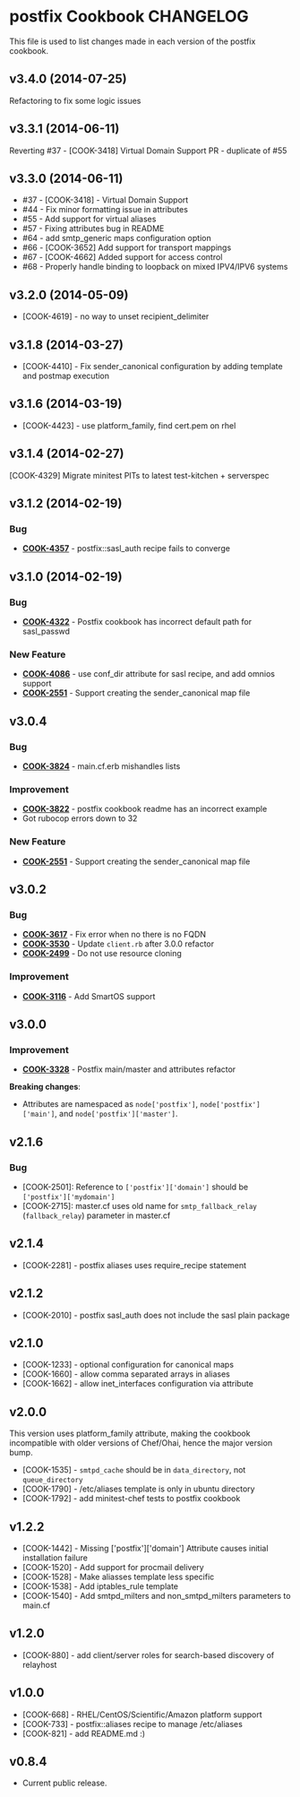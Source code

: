 postfix Cookbook CHANGELOG
==========================
This file is used to list changes made in each version of the postfix cookbook.

v3.4.0 (2014-07-25)
-------------------
Refactoring to fix some logic issues

v3.3.1 (2014-06-11)
-------------------
Reverting #37 - [COOK-3418] Virtual Domain Support PR - duplicate of #55


v3.3.0 (2014-06-11)
-------------------
- #37 - [COOK-3418] - Virtual Domain Support
- #44 - Fix minor formatting issue in attributes
- #55 - Add support for virtual aliases
- #57 - Fixing attributes bug in README
- #64 - add smtp_generic maps configuration option
- #66 - [COOK-3652] Add support for transport mappings
- #67 - [COOK-4662] Added support for access control
- #68 - Properly handle binding to loopback on mixed IPV4/IPV6 systems


v3.2.0 (2014-05-09)
-------------------
- [COOK-4619] - no way to unset recipient_delimiter


v3.1.8 (2014-03-27)
-------------------
- [COOK-4410] - Fix sender_canonical configuration by adding template
  and postmap execution


v3.1.6 (2014-03-19)
-------------------
- [COOK-4423] - use platform_family, find cert.pem on rhel


v3.1.4 (2014-02-27)
-------------------
[COOK-4329] Migrate minitest PITs to latest test-kitchen + serverspec


v3.1.2 (2014-02-19)
-------------------
### Bug
- **[COOK-4357](https://tickets.opscode.com/browse/COOK-4357)** - postfix::sasl_auth recipe fails to converge


v3.1.0 (2014-02-19)
-------------------
### Bug
- **[COOK-4322](https://tickets.opscode.com/browse/COOK-4322)** - Postfix cookbook has incorrect default path for sasl_passwd

### New Feature
- **[COOK-4086](https://tickets.opscode.com/browse/COOK-4086)** - use conf_dir attribute for sasl recipe, and add omnios support
- **[COOK-2551](https://tickets.opscode.com/browse/COOK-2551)** - Support creating the sender_canonical map file


v3.0.4
------
### Bug
- **[COOK-3824](https://tickets.opscode.com/browse/COOK-3824)** - main.cf.erb mishandles lists

### Improvement
- **[COOK-3822](https://tickets.opscode.com/browse/COOK-3822)** - postfix cookbook readme has an incorrect example
- Got rubocop errors down to 32

### New Feature
- **[COOK-2551](https://tickets.opscode.com/browse/COOK-2551)** - Support creating the sender_canonical map file


v3.0.2
------
### Bug
- **[COOK-3617](https://tickets.opscode.com/browse/COOK-3617)** - Fix error when no there is no FQDN
- **[COOK-3530](https://tickets.opscode.com/browse/COOK-3530)** - Update `client.rb` after 3.0.0 refactor
- **[COOK-2499](https://tickets.opscode.com/browse/COOK-2499)** - Do not use resource cloning

### Improvement
- **[COOK-3116](https://tickets.opscode.com/browse/COOK-3116)** - Add SmartOS support


v3.0.0
------
### Improvement
- **[COOK-3328](https://tickets.opscode.com/browse/COOK-3328)** - Postfix main/master and attributes refactor

**Breaking changes**:
- Attributes are namespaced as `node['postfix']`, `node['postfix']['main']`, and `node['postfix']['master']`.

v2.1.6
------
### Bug
- [COOK-2501]: Reference to `['postfix']['domain']` should be `['postfix']['mydomain']`
- [COOK-2715]: master.cf uses old name for `smtp_fallback_relay` (`fallback_relay`) parameter in master.cf

v2.1.4
------
- [COOK-2281] - postfix aliases uses require_recipe statement

v2.1.2
------
- [COOK-2010] - postfix sasl_auth does not include the sasl plain package

v2.1.0
------
- [COOK-1233] - optional configuration for canonical maps
- [COOK-1660] - allow comma separated arrays in aliases
- [COOK-1662] - allow inet_interfaces configuration via attribute

v2.0.0
------
This version uses platform_family attribute, making the cookbook incompatible with older versions of Chef/Ohai, hence the major version bump.

- [COOK-1535] - `smtpd_cache` should be in `data_directory`, not `queue_directory`
- [COOK-1790] - /etc/aliases template is only in ubuntu directory
- [COOK-1792] - add minitest-chef tests to postfix cookbook

v1.2.2
------
- [COOK-1442] - Missing ['postfix']['domain'] Attribute causes initial installation failure
- [COOK-1520] - Add support for procmail delivery
- [COOK-1528] - Make aliasses template less specific
- [COOK-1538] - Add iptables_rule template
- [COOK-1540] - Add smtpd_milters and non_smtpd_milters parameters to main.cf

v1.2.0
------
- [COOK-880] - add client/server roles for search-based discovery of relayhost

v1.0.0
------
- [COOK-668] - RHEL/CentOS/Scientific/Amazon platform support
- [COOK-733] - postfix::aliases recipe to manage /etc/aliases
- [COOK-821] - add README.md :)

v0.8.4
------
- Current public release.
